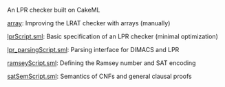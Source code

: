 An LPR checker built on CakeML

[array](array):
Improving the LRAT checker with arrays (manually)

[lprScript.sml](lprScript.sml):
Basic specification of an LPR checker (minimal optimization)

[lpr_parsingScript.sml](lpr_parsingScript.sml):
Parsing interface for DIMACS and LPR

[ramseyScript.sml](ramseyScript.sml):
Defining the Ramsey number and SAT encoding

[satSemScript.sml](satSemScript.sml):
Semantics of CNFs and general clausal proofs
